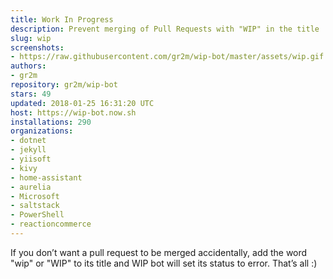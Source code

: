 ```yaml
---
title: Work In Progress
description: Prevent merging of Pull Requests with "WIP" in the title
slug: wip
screenshots:
- https://raw.githubusercontent.com/gr2m/wip-bot/master/assets/wip.gif
authors:
- gr2m
repository: gr2m/wip-bot
stars: 49
updated: 2018-01-25 16:31:20 UTC
host: https://wip-bot.now.sh
installations: 290
organizations:
- dotnet
- jekyll
- yiisoft
- kivy
- home-assistant
- aurelia
- Microsoft
- saltstack
- PowerShell
- reactioncommerce
---
```


If you don’t want a pull request to be merged accidentally, add the word "wip" or "WIP" to its title and WIP bot will set its status to error. That’s all :)
